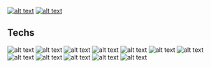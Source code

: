 [![alt text](https://img.shields.io/badge/-Portfolio-1a1a1a?style=for-the-badge&logo=CodeIgniter&logoColor=white&link=https://www.jhondev.com.br/)](https://www.jhondev.com.br/)
[![alt text](https://img.shields.io/badge/-Linkedin-1a1a1a?style=for-the-badge&logo=Linkedin&logoColor=white&link=https://www.linkedin.com/in/jonatasalves/)](https://www.linkedin.com/in/jonatasalves/)

## Techs
![alt text](https://img.shields.io/badge/-JavaScript-1a1a1a?style=for-the-badge&logo=JavaScript)
![alt text](https://img.shields.io/badge/-React-1a1a1a?style=for-the-badge&logo=React)
![alt text](https://img.shields.io/badge/-React%20Router-1a1a1a?style=for-the-badge&logo=React%20Router)
![alt text](https://img.shields.io/badge/-MUI-1a1a1a?style=for-the-badge&logo=MUI)
![alt text](https://img.shields.io/badge/-Redux-1a1a1a?style=for-the-badge&logo=Redux)
![alt text](https://img.shields.io/badge/-i18next-1a1a1a?style=for-the-badge&logo=i18next)
![alt text](https://img.shields.io/badge/-HTML5-1a1a1a?style=for-the-badge&logo=HTML5)
![alt text](https://img.shields.io/badge/-CSS3-1a1a1a?style=for-the-badge&logo=CSS3)
![alt text](https://img.shields.io/badge/-Styled%20Components-1a1a1a?style=for-the-badge&logo=styled-components)
![alt text](https://img.shields.io/badge/-Node.js-1a1a1a?style=for-the-badge&logo=Node.js)
![alt text](https://img.shields.io/badge/-Figma-1a1a1a?style=for-the-badge&logo=Figma)
![alt text](https://img.shields.io/badge/-Adobe%20XD-1a1a1a?style=for-the-badge&logo=Adobe%20XD)

